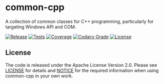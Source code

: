 # common-cpp
A collection of common classes for C++ programming, particularly for targeting Windows API and COM.

[![Release](https://img.shields.io/github/v/release/mbeckh/common-cpp?display_name=tag&sort=semver&label=Release&style=flat-square)](https://github.com/mbeckh/common-cpp/releases/)
[![Tests](https://img.shields.io/github/workflow/status/mbeckh/common-cpp/Build/master?label=Tests&logo=GitHub&style=flat-square)](https://github.com/mbeckh/common-cpp/actions)
[![Coverage](https://img.shields.io/codecov/c/gh/mbeckh/common-cpp/master?label=Coverage&logo=codecov&style=flat-square)](https://codecov.io/gh/mbeckh/common-cpp)
[![Codacy Grade](https://img.shields.io/codacy/grade/d1c1975989c642f2817ffc7160ff6f92?label=Code%20Quality&logo=codacy&style=flat-square)](https://www.codacy.com/manual/mbeckh/common-cpp?utm_source=github.com&amp;utm_medium=referral&amp;utm_content=mbeckh/SystemTools&amp;utm_campaign=Badge_Grade)
[![License](https://img.shields.io/github/license/mbeckh/common-cpp?label=License&style=flat-square)](https://github.com/mbeckh/common-cpp/blob/master/LICENSE)

## License
The code is released under the Apache License Version 2.0. Please see [LICENSE](LICENSE) for details and
[NOTICE](NOTICE) for the required information when using common-cpp in your own work.
